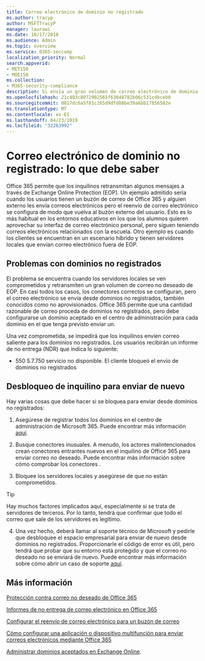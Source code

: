 ```yaml
---
title: Correo electrónico de dominio no registrado
ms.author: tracyp
author: MSFTTracyP
manager: laurawi
ms.date: 10/17/2018
ms.audience: Admin
ms.topic: overview
ms.service: O365-seccomp
localization_priority: Normal
search.appverid:
- MET150
- MOE150
ms.collection:
- M365-security-compliance
description: Si envía un gran volumen de correo electrónico de dominio no registrado, corre el riesgo de que se bloquee el correo electrónico. Lea este artículo para obtener más información.
ms.openlocfilehash: 21c403c8072902565f63048782b06c531cdbceb0
ms.sourcegitcommit: 0017dc6a5f81c165d9dfd88be39a6bb17856582e
ms.translationtype: MT
ms.contentlocale: es-ES
ms.lasthandoff: 04/23/2019
ms.locfileid: "32263992"
---
```

# <a name="unregistered-domain-email-what-you-need-to-know"></a>Correo electrónico de dominio no registrado: lo que debe saber

Office 365 permite que los inquilinos retransmitan algunos mensajes a través de Exchange Online Protection (EOP). Un ejemplo admitido sería cuando los usuarios tienen un buzón de correo de Office 365 y alguien externo les envía correos electrónicos pero el reenvío de correo electrónico se configura de modo que vuelva al buzón externo del usuario. Esto es lo más habitual en los entornos educativos en los que los alumnos quieren aprovechar su interfaz de correo electrónico personal, pero siguen teniendo correos electrónicos relacionados con la escuela. Otro ejemplo es cuando los clientes se encuentran en un escenario híbrido y tienen servidores locales que envían correo electrónico fuera de EOP.

## <a name="problems-with-unregistered-domains"></a>Problemas con dominios no registrados

El problema se encuentra cuando los servidores locales se ven comprometidos y retransmiten un gran volumen de correo no deseado de EOP. En casi todos los casos, los conectores correctos se configuran, pero el correo electrónico se envía desde dominios no registrados, también conocidos como no aprovisionados. Office 365 permite que una cantidad razonable de correo proceda de dominios no registrados, pero debe configurarse un dominio aceptado en el centro de administración para cada dominio en el que tenga previsto enviar un.

Una vez comprometida, se impedirá que los inquilinos envíen correo saliente para los dominios no registrados. Los usuarios recibirán un informe de no entrega (NDR) que indica lo siguiente:

- 550 5.7.750 servicio no disponible. El cliente bloqueó el envío de dominios no registrados

## <a name="unblocking-tenant-in-order-to-send-again"></a>Desbloqueo de inquilino para enviar de nuevo

Hay varias cosas que debe hacer si se bloquea para enviar desde dominios no registrados:

1. Asegúrese de registrar todos los dominios en el centro de administración de Microsoft 365. Puede encontrar más información [aquí](https://docs.microsoft.com/en-us/exchange/mail-flow-best-practices/manage-accepted-domains/manage-accepted-domains).

2. Busque conectores inusuales. A menudo, los actores malintencionados crean conectores entrantes nuevos en el inquilino de Office 365 para enviar correo no deseado. Puede encontrar más información sobre cómo comprobar los conectores [](https://docs.microsoft.com/en-us/powershell/module/exchange/mail-flow/get-inboundconnector?view=exchange-ps). 

3. Bloquee los servidores locales y asegúrese de que no están comprometidos.

> [!TIP]
> Hay muchos factores implicados aquí, especialmente si se trata de servidores de terceros. Por lo tanto, tendrá que confirmar que todo el correo que sale de los servidores es legítimo.

4. Una vez hecho, deberá llamar al soporte técnico de Microsoft y pedirle que desbloquee el espacio empresarial para enviar de nuevo desde dominios no registrados.  Proporcionarle el código de error es útil, pero tendrá que probar que su entorno está protegido y que el correo no deseado no se enviará de nuevo. Puede encontrar más información sobre cómo abrir un caso de soporte [aquí](https://support.office.com/en-us/article/Contact-support-for-business-products-Admin-Help-32a17ca7-6fa0-4870-8a8d-e25ba4ccfd4b#ID0EAADAAA=online).
  
## <a name="for-more-information"></a>Más información

[Protección contra correo no deseado de Office 365](anti-spam-protection.md)

[Informes de no entrega de correo electrónico en Office 365](https://support.office.com/article/email-non-delivery-reports-in-office-365-51daa6b9-2e35-49c4-a0c9-df85bf8533c3)

[Configurar el reenvío de correo electrónico para un buzón de correo](https://docs.microsoft.com/en-us/exchange/recipients-in-exchange-online/manage-user-mailboxes/configure-email-forwarding)

[Cómo configurar una aplicación o dispositivo multifunción para enviar correos electrónicos mediante Office 365](https://support.office.com/en-us/article/How-to-set-up-a-multifunction-device-or-application-to-send-email-using-Office-365-69f58e99-c550-4274-ad18-c805d654b4c4)

[Administrar dominios aceptados en Exchange Online](https://docs.microsoft.com/en-us/exchange/mail-flow-best-practices/manage-accepted-domains/manage-accepted-domains).
